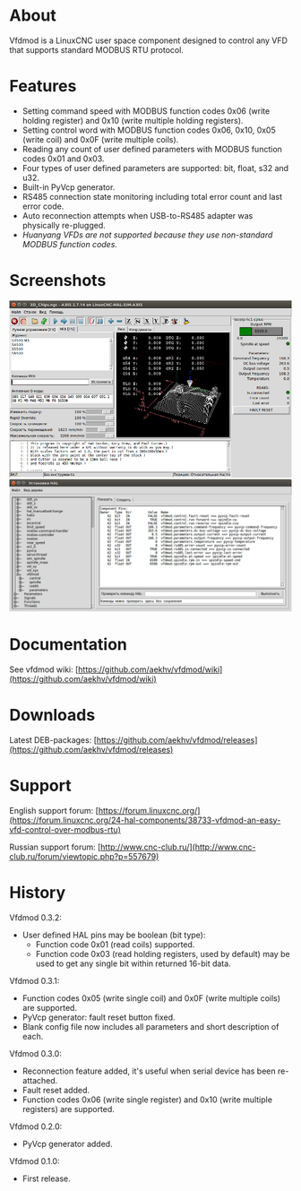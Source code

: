 # About
Vfdmod is a LinuxCNC user space component designed to control any VFD that supports standard MODBUS RTU protocol.

# Features
- Setting command speed with MODBUS function codes 0x06 (write holding register) and 0x10 (write multiple holding registers).
- Setting control word with MODBUS function codes 0x06, 0x10, 0x05 (write coil) and 0x0F (write multiple coils).
- Reading any count of user defined parameters with MODBUS function codes 0x01 and 0x03.
- Four types of user defined parameters are supported: bit, float, s32 and u32.
- Built-in PyVcp generator.
- RS485 connection state monitoring including total error count and last error code.
- Auto reconnection attempts when USB-to-RS485 adapter was physically re-plugged.
- *Huanyang VFDs are not supported because they use non-standard MODBUS function codes.*

# Screenshots

![](https://raw.githubusercontent.com/aekhv/vfdmod/master/images/hc1-cplus-axis.png) ![](https://raw.githubusercontent.com/aekhv/vfdmod/master/images/hc1-cplus-hal.png)

# Documentation
See vfdmod wiki: [https://github.com/aekhv/vfdmod/wiki](https://github.com/aekhv/vfdmod/wiki)

# Downloads
Latest DEB-packages: [https://github.com/aekhv/vfdmod/releases](https://github.com/aekhv/vfdmod/releases)

# Support
English support forum: [https://forum.linuxcnc.org/](https://forum.linuxcnc.org/24-hal-components/38733-vfdmod-an-easy-vfd-control-over-modbus-rtu)

Russian support forum: [http://www.cnc-club.ru/](http://www.cnc-club.ru/forum/viewtopic.php?p=557679)

# History
Vfdmod 0.3.2:
- User defined HAL pins may be boolean (bit type):
  - Function code 0x01 (read coils) supported.
  - Function code 0x03 (read holding registers, used by default) may be used to get any single bit within returned 16-bit data.

Vfdmod 0.3.1:
- Function codes 0x05 (write single coil) and 0x0F (write multiple coils) are supported.
- PyVcp generator: fault reset button fixed.
- Blank config file now includes all parameters and short description of each.

Vfdmod 0.3.0:
- Reconnection feature added, it's useful when serial device has been re-attached.
- Fault reset added.
- Function codes 0x06 (write single register) and 0x10 (write multiple registers) are supported.

Vfdmod 0.2.0:
- PyVcp generator added.

Vfdmod 0.1.0:
- First release.
